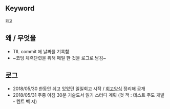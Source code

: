 ## Keyword 
`회고`

## 왜 / 무엇을
- TIL commit 에 날짜를 기록함
- ~코딩 체력단련을 위해 매일 한 것을 로그로 남김~

## 로그
- 2018/05/30 한동안 쉬고 있었던 일일회고 시작 / [회고양식](/Retrospect/everyday5fs.md) 정리해 공개 
- 2018/05/31 주중 아침 30분 기술도서 읽기 스터디 계획 (첫 책 : 테스트 주도 개발 - 켄트 벡 저)